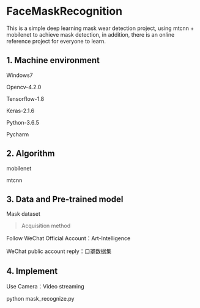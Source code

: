 # FaceMaskRecognition

This is a simple deep learning mask wear detection project, using mtcnn + mobilenet to achieve mask detection, in addition, there is an online reference project for everyone to learn.

## 1. Machine environment

Windows7

Opencv-4.2.0

Tensorflow-1.8

Keras-2.1.6

Python-3.6.5

Pycharm

## 2. Algorithm

mobilenet

mtcnn

## 3. Data and Pre-trained model

Mask dataset

>Acquisition method

Follow WeChat Official Account：Art-Intelligence

WeChat public account reply：口罩数据集

## 4. Implement

Use Camera：Video streaming

python mask_recognize.py

